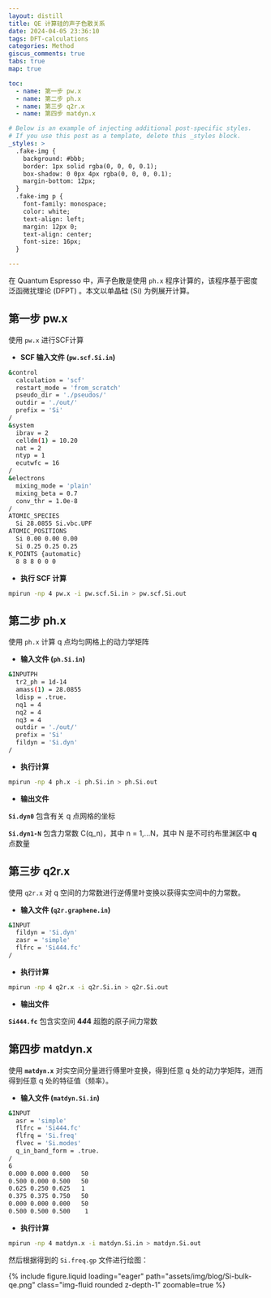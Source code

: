 ```yaml
---
layout: distill
title: QE 计算硅的声子色散关系
date: 2024-04-05 23:36:10
tags: DFT-calculations
categories: Method
giscus_comments: true
tabs: true
map: true

toc:
  - name: 第一步 pw.x
  - name: 第二步 ph.x
  - name: 第三步 q2r.x
  - name: 第四步 matdyn.x

# Below is an example of injecting additional post-specific styles.
# If you use this post as a template, delete this _styles block.
_styles: >
  .fake-img {
    background: #bbb;
    border: 1px solid rgba(0, 0, 0, 0.1);
    box-shadow: 0 0px 4px rgba(0, 0, 0, 0.1);
    margin-bottom: 12px;
  }
  .fake-img p {
    font-family: monospace;
    color: white;
    text-align: left;
    margin: 12px 0;
    text-align: center;
    font-size: 16px;
  }

---
```



在 Quantum Espresso 中，声子色散是使用 `ph.x` 程序计算的，该程序基于密度泛函微扰理论 (DFPT) 。本文以单晶硅 (Si) 为例展开计算。

## 第一步 pw.x

使用 `pw.x` 进行SCF计算

- **SCF 输入文件 (`pw.scf.Si.in`)**

```bash
&control
  calculation = 'scf'
  restart_mode = 'from_scratch'
  pseudo_dir = './pseudos/'
  outdir = './out/'
  prefix = 'Si'
/
&system
  ibrav = 2
  celldm(1) = 10.20
  nat = 2
  ntyp = 1
  ecutwfc = 16
/
&electrons
  mixing_mode = 'plain'
  mixing_beta = 0.7
  conv_thr = 1.0e-8
/
ATOMIC_SPECIES
  Si 28.0855 Si.vbc.UPF
ATOMIC_POSITIONS
  Si 0.00 0.00 0.00
  Si 0.25 0.25 0.25
K_POINTS {automatic}
  8 8 8 0 0 0
```

- **执行 SCF 计算**

```bash
mpirun -np 4 pw.x -i pw.scf.Si.in > pw.scf.Si.out
```

## 第二步 ph.x

使用 `ph.x` 计算 q 点均匀网格上的动力学矩阵

- **输入文件 (`ph.Si.in`)**

```bash
&INPUTPH
  tr2_ph = 1d-14
  amass(1) = 28.0855
  ldisp = .true.
  nq1 = 4
  nq2 = 4
  nq3 = 4
  outdir = './out/'
  prefix = 'Si'
  fildyn = 'Si.dyn'
/
```

- **执行计算**

```bash
mpirun -np 4 ph.x -i ph.Si.in > ph.Si.out
```

- **输出文件**

**`Si.dyn0`** 包含有关 q 点网格的坐标

**`Si.dyn1-N`** 包含力常数 C(q_n)，其中 n = 1,...N，其中 N 是不可约布里渊区中 **q** 点数量

## 第三步 q2r.x

使用 `q2r.x` 对 q 空间的力常数进行逆傅里叶变换以获得实空间中的力常数。

- **输入文件 (`q2r.graphene.in`)**

```bash
&INPUT
  fildyn = 'Si.dyn'
  zasr = 'simple' 
  flfrc = 'Si444.fc'
/
```

- **执行计算**

```bash
mpirun -np 4 q2r.x -i q2r.Si.in > q2r.Si.out
```

- **输出文件**

**`Si444.fc`** 包含实空间 **4*4*4** 超胞的原子间力常数

## 第四步 matdyn.x

使用 **`matdyn.x`** 对实空间分量进行傅里叶变换，得到任意 q 处的动力学矩阵，进而得到任意 q 处的特征值（频率）。

- **输入文件 (`matdyn.Si.in`)**

```bash
&INPUT
  asr = 'simple'  
  flfrc = 'Si444.fc'
  flfrq = 'Si.freq'  
  flvec = 'Si.modes' 
  q_in_band_form = .true.
/
6
0.000 0.000 0.000   50
0.500 0.000 0.500   50
0.625 0.250 0.625   1
0.375 0.375 0.750   50
0.000 0.000 0.000   50
0.500 0.500 0.500    1
```

- **执行计算**

```bash
mpirun -np 4 matdyn.x -i matdyn.Si.in > matdyn.Si.out
```

然后根据得到的 `Si.freq.gp` 文件进行绘图：

<div class="row">
    <div class="col-md-8 text-center">
        {% include figure.liquid loading="eager" path="assets/img/blog/Si-bulk-qe.png" class="img-fluid rounded z-depth-1" zoomable=true %}
    </div>
</div>